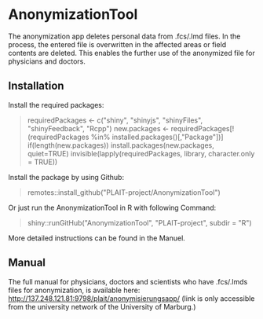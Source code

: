 # AnonymizationTool
The anonymization app deletes personal data from .fcs/.lmd files. In the process, the entered file is overwritten in the affected areas or field contents are deleted. This enables the further use of the anonymized file for physicians and doctors. 

## Installation
Install the required packages:
> requiredPackages <- c("shiny", "shinyjs", "shinyFiles", "shinyFeedback", "Rcpp") new.packages <- requiredPackages[!(requiredPackages %in% installed.packages()[,"Package"])]  
> if(length(new.packages)) install.packages(new.packages, quiet=TRUE)
> invisible(lapply(requiredPackages, library, character.only = TRUE)) 

Install the package by using Github:
> remotes::install_github("PLAIT-project/AnonymizationTool")

Or just run the AnonymizationTool in R with following Command:
> shiny::runGitHub("AnonymizationTool", "PLAIT-project", subdir = "R")

More detailed instructions can be found in the Manuel. 

## Manual
The full manual for physicians, doctors and scientists who have .fcs/.lmds files for anonymization, is available here: http://137.248.121.81:9798/plait/anonymisierungsapp/ (link is only accessible from the university network of the University of Marburg.)
